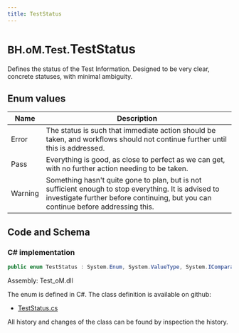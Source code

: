 ```yaml
---
title: TestStatus
---
```


# <small>BH.oM.Test.</small>**TestStatus**

Defines the status of the Test Information. Designed to be very clear, concrete statuses, with minimal ambiguity.

## Enum values

| Name            | Description                                                    |
|-----------------|----------------------------------------------------------------|
| Error |  The status is such that immediate action should be taken, and workflows should not continue further until this is addressed.  |
| Pass |  Everything is good, as close to perfect as we can get, with no further action needing to be taken.  |
| Warning |  Something hasn't quite gone to plan, but is not sufficient enough to stop everything. It is advised to investigate further before continuing, but you can continue before addressing this.  |


## Code and Schema

### C# implementation

``` C# title="C#"
public enum TestStatus : System.Enum, System.ValueType, System.IComparable, System.ISpanFormattable, System.IFormattable, System.IConvertible
```

Assembly: Test_oM.dll

The enum is defined in C#. The class definition is available on github:

- [TestStatus.cs](https://github.com/BHoM/BHoM/blob/develop/Test_oM/TestStatus.cs)

All history and changes of the class can be found by inspection the history.
